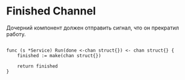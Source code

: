 # Finished Channel

Дочерний компонент должен отправить сигнал, что он прекратил работу.

```golang

func (s *Service) Run(done <-chan struct{}) <- chan struct{} {
    finished := make(chan struct{})

    return finished
}

```